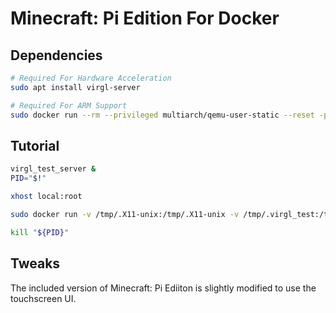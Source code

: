 # Minecraft: Pi Edition For Docker

## Dependencies
```sh
# Required For Hardware Acceleration
sudo apt install virgl-server

# Required For ARM Support
sudo docker run --rm --privileged multiarch/qemu-user-static --reset -p yes
```

## Tutorial
```sh
virgl_test_server &
PID="$!"

xhost local:root

sudo docker run -v /tmp/.X11-unix:/tmp/.X11-unix -v /tmp/.virgl_test:/tmp/.virgl_test -v ~/.minecraft-pi:/root/.minecraft -p 4711:4711/tcp -e DISPLAY=unix${DISPLAY} thebrokenrail/minecraft-pi

kill "${PID}"
```

## Tweaks
The included version of Minecraft: Pi Ediiton is slightly modified to use the touchscreen UI.

